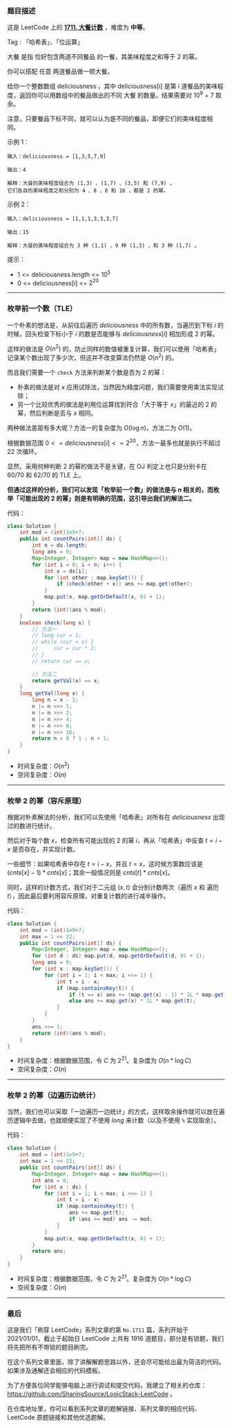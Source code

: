### 题目描述

这是 LeetCode 上的 **[1711. 大餐计数](https://leetcode-cn.com/problems/count-good-meals/solution/gong-shui-san-xie-xiang-jie-san-chong-gu-nn4f/)** ，难度为 **中等**。

Tag : 「哈希表」、「位运算」



大餐 是指 恰好包含两道不同餐品 的一餐，其美味程度之和等于 2 的幂。

你可以搭配 任意 两道餐品做一顿大餐。

给你一个整数数组 deliciousness ，其中 deliciousness[i] 是第 i 道餐品的美味程度，返回你可以用数组中的餐品做出的不同 大餐 的数量。结果需要对 $10^9$ + 7 取余。

注意，只要餐品下标不同，就可以认为是不同的餐品，即便它们的美味程度相同。 



示例 1：

```
输入：deliciousness = [1,3,5,7,9]

输出：4

解释：大餐的美味程度组合为 (1,3) 、(1,7) 、(3,5) 和 (7,9) 。
它们各自的美味程度之和分别为 4 、8 、8 和 16 ，都是 2 的幂。
```
示例 2：
```
输入：deliciousness = [1,1,1,3,3,3,7]

输出：15

解释：大餐的美味程度组合为 3 种 (1,1) ，9 种 (1,3) ，和 3 种 (1,7) 。
```

提示：
* 1 <= deliciousness.length <= $10^5$
* 0 <= deliciousness[i] <= $2^{20}$

---

### 枚举前一个数（TLE）

一个朴素的想法是，从前往后遍历 $deliciousness$ 中的所有数，当遍历到下标 $i$ 的时候，回头检查下标小于 $i$ 的数是否能够与 $deliciousness[i]$ 相加形成 $2$ 的幂。

这样的做法是 $O(n^2)$ 的，防止同样的数值被重复计算，我们可以使用「哈希表」记录某个数出现了多少次，但这并不改变算法仍然是 $O(n^2)$ 的。

而且我们需要一个 `check` 方法来判断某个数是否为 $2$ 的幂：

* 朴素的做法是对 $x$ 应用试除法，当然因为精度问题，我们需要使用乘法实现试除；
* 另一个比较优秀的做法是利用位运算找到符合「大于等于 $x$」的最近的 $2$ 的幂，然后判断是否与 $x$ 相同。

两种做法差距有多大呢？方法一的复杂度为 $O(\log{n})$，方法二为 $O(1)$。

根据数据范围 $0 <= deliciousness[i] <= 2^{20}$，方法一最多也就是执行不超过 $22$ 次循环。

显然，采用何种判断 $2$ 的幂的做法不是关键，在 OJ 判定上也只是分别卡在 $60/70$ 和 $62/70$ 的 TLE 上。

**但通过这样的分析，我们可以发现「枚举前一个数」的做法是与 $n$ 相关的，而枚举「可能出现的 $2$ 的幂」则是有明确的范围，这引导出我们的解法二。**

代码：
```Java
class Solution {
    int mod = (int)1e9+7;
    public int countPairs(int[] ds) {
        int n = ds.length;
        long ans = 0;
        Map<Integer, Integer> map = new HashMap<>();
        for (int i = 0; i < n; i++) {
            int x = ds[i];
            for (int other : map.keySet()) {
                if (check(other + x)) ans += map.get(other);
            }
            map.put(x, map.getOrDefault(x, 0) + 1);
        }
        return (int)(ans % mod);
    }
    boolean check(long x) {
        // 方法一
        // long cur = 1;
        // while (cur < x) {
        //     cur = cur * 2;
        // }
        // return cur == x;
        
        // 方法二
        return getVal(x) == x;
    }
    long getVal(long x) {
        long n = x - 1;
        n |= n >>> 1;
        n |= n >>> 2;
        n |= n >>> 4;
        n |= n >>> 8;
        n |= n >>> 16;
        return n < 0 ? 1 : n + 1;
    }
}
```
* 时间复杂度：$O(n^2)$
* 空间复杂度：$O(n)$

---

### 枚举 2 的幂（容斥原理）

根据对朴素解法的分析，我们可以先使用「哈希表」对所有在 $deliciousness$ 出现过的数进行统计。

然后对于每个数 $x$，检查所有可能出现的 $2$ 的幂 $i$，再从「哈希表」中反查 $t = i - x$ 是否存在，并实现计数。

一些细节：如果哈希表中存在 $t = i - x$，并且 $t = x$，这时候方案数应该是 $(cnts[x] - 1) * cnts[x]$；其余一般情况则是 $cnts[t] * cnts[x]$。

同时，这样的计数方式，我们对于二元组 $(x, t)$ 会分别计数两次（遍历 $x$ 和 遍历 $t$），因此最后要利用容斥原理，对重复计数的进行减半操作。

代码：
```Java
class Solution {
    int mod = (int)1e9+7;
    int max = 1 << 22;
    public int countPairs(int[] ds) {
        Map<Integer, Integer> map = new HashMap<>();
        for (int d : ds) map.put(d, map.getOrDefault(d, 0) + 1);
        long ans = 0;
        for (int x : map.keySet()) {
            for (int i = 1; i < max; i <<= 1) {
                int t = i - x;
                if (map.containsKey(t)) {
                    if (t == x) ans += (map.get(x) - 1) * 1L * map.get(x);
                    else ans += map.get(x) * 1L * map.get(t);
                }
            }
        }
        ans >>= 1;
        return (int)(ans % mod);
    }
}
```
* 时间复杂度：根据数据范围，令 $C$ 为 $2^{21}$。复杂度为 $O(n * \log{C})$
* 空间复杂度：$O(n)$


---

### 枚举 2 的幂（边遍历边统计）

当然，我们也可以采取「一边遍历一边统计」的方式，这样取余操作就可以放在遍历逻辑中去做，也就顺便实现了不使用 $long$ 来计数（以及不使用 `%` 实现取余）。

代码：
```Java
class Solution {
    int mod = (int)1e9+7;
    int max = 1 << 22;
    public int countPairs(int[] ds) {
        Map<Integer, Integer> map = new HashMap<>();
        int ans = 0;
        for (int x : ds) {
            for (int i = 1; i < max; i <<= 1) {
                int t = i - x;
                if (map.containsKey(t)) {
                    ans += map.get(t);
                    if (ans >= mod) ans -= mod;
                }
            }
            map.put(x, map.getOrDefault(x, 0) + 1);
        }
        return ans;
    }
}
```
* 时间复杂度：根据数据范围，令 $C$ 为 $2^{21}$。复杂度为 $O(n * \log{C})$
* 空间复杂度：$O(n)$

---

### 最后

这是我们「刷穿 LeetCode」系列文章的第 `No.1711` 篇，系列开始于 2021/01/01，截止于起始日 LeetCode 上共有 1916 道题目，部分是有锁题，我们将先把所有不带锁的题目刷完。

在这个系列文章里面，除了讲解解题思路以外，还会尽可能给出最为简洁的代码。如果涉及通解还会相应的代码模板。

为了方便各位同学能够电脑上进行调试和提交代码，我建立了相关的仓库：https://github.com/SharingSource/LogicStack-LeetCode 。

在仓库地址里，你可以看到系列文章的题解链接、系列文章的相应代码、LeetCode 原题链接和其他优选题解。

